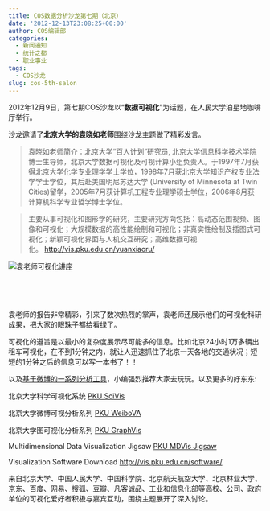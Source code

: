 ```yaml
---
title: COS数据分析沙龙第七期（北京）
date: '2012-12-13T23:08:25+00:00'
author: COS编辑部
categories:
  - 新闻通知
  - 统计之都
  - 职业事业
tags:
  - COS沙龙
slug: cos-5th-salon
---
```


2012年12月9日，第七期COS沙龙以“**数据可视化**”为话题，在人民大学泊星地咖啡厅举行。

沙龙邀请了**北京大学的袁晓如老师**围绕沙龙主题做了精彩发言。

> 袁晓如老师简介：北京大学“百人计划”研究员, 北京大学信息科学技术学院博士生导师，北京大学数据可视化及可视计算小组负责人。于1997年7月获得北京大学化学专业理学学士学位，1998年7月获北京大学知识产权专业法学学士学位，其后赴美国明尼苏达大学 (University of Minnesota at Twin Cities)留学，2005年7月获计算机工程专业理学硕士学位，2006年8月获计算机科学专业哲学博士学位。
  
> 主要从事可视化和图形学的研究，主要研究方向包括：高动态范围视频、图像和可视化；大规模数据的高性能绘制和可视化；非真实性绘制及插图式可视化；新颖可视化界面与人机交互研究；高维数据可视化。 http://vis.pku.edu.cn/yuanxiaoru/

![袁老师可视化讲座](http://i.imgur.com/nRCsu.jpg)

&nbsp;

&nbsp;

袁老师的报告非常精彩，引来了数次热烈的掌声，袁老师还展示他们的可视化科研成果，把大家的眼珠子都给看绿了。

可视化的遵旨是以最小的复杂度展示尽可能多的信息。比如北京24小时1万多辆出租车可视化，在不到1分钟之内，就让人迅速抓住了北京一天各地的交通状况；短短的1分钟之后的信息可以写一本书了！！



以及<a href="http://vis.pku.edu.cn/weibova/" target="_blank">基于微博的一系列分析工具</a>，小编强烈推荐大家去玩玩。以及更多的好东东:

北京大学科学可视化系统 <a title="http://vis.pku.edu.cn/scivis/" href="http://vis.pku.edu.cn/scivis/" rel="nofollow">PKU SciVis</a>
  
北京大学微博可视分析系列 <a title="http://vis.pku.edu.cn/weibova/" href="http://vis.pku.edu.cn/weibova/" rel="nofollow">PKU WeiboVA</a>
  
北京大学图可视化分析系列 <a title="http://vis.pku.edu.cn/graphvis/" href="http://vis.pku.edu.cn/graphvis/" rel="nofollow">PKU GraphVis</a>
  
Multidimensional Data Visualization Jigsaw <a title="http://vis.pku.edu.cn/mddv/jigsaw/" href="http://vis.pku.edu.cn/mddv/jigsaw/" rel="nofollow">PKU MDVis Jigsaw</a>
  
Visualization Software Download <a title="http://vis.pku.edu.cn/software/" href="http://vis.pku.edu.cn/software/" rel="nofollow">http://vis.pku.edu.cn/software/</a>

来自北京大学、中国人民大学、中国科学院、北京航天航空大学、北京林业大学、京东、百度、网易、搜狐、豆瓣、凡客诚品、工业和信息化部等高校、公司、政府单位的可视化爱好者积极与嘉宾互动，围绕主题展开了深入讨论。

&nbsp;
